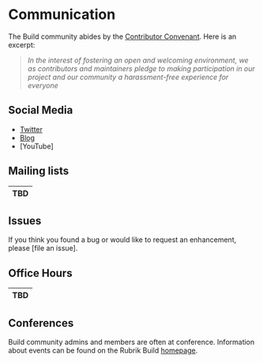# Communication

The Build community abides by the [Contributor Convenant](https://github.com/rubrikinc/welcome-to-rubrik-build/blob/master/Code-of-Conduct.md).  Here is an excerpt:

> _In the interest of fostering an open and welcoming environment, we as contributors and maintainers pledge to making participation in our project and our community a harassment-free experience for everyone_

## Social Media

* [Twitter]
* [Blog]
* [YouTube]

## Mailing lists

|TBD|
|-|

## Issues

If you think you found a bug or would like to request an enhancement, please [file an issue].

## Office Hours

|TBD|
|-|

## Conferences

Build community admins and members are often at conference. Information about events can be found on the Rubrik Build [homepage](https://build.rubrik.com/).

[Twitter]: https://twitter.com/RoxieAtRubrik
[Blog]: https://www.rubrik.com/blog/tag/build/
